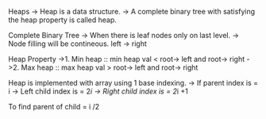 Heaps
-> Heap is a data structure.
-> A complete binary tree with satisfying the heap property is called heap.

Complete Binary Tree
-> When there is leaf nodes only on last level.
-> Node filling will be contineous. left -> right

Heap Property
->1. Min heap :: min heap val < root-> left and root-> right
->2. Max heap :: max heap val > root-> left and root-> right

Heap is implemented with array using 1 base indexing.
-> If parent index is = i
-> Left child index is = 2*i
-> Right child index is = 2*i +1

To find parent of child = i /2
